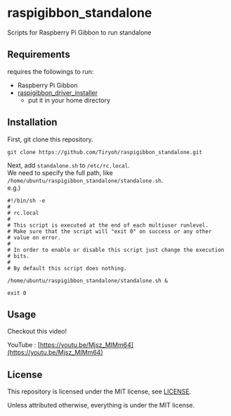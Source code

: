 # raspigibbon_standalone

Scripts for Raspberry Pi Gibbon to run standalone

## Requirements

requires the followings to run:

* Raspberry Pi Gibbon
* [raspigibbon_driver_installer](https://github.com/raspigibbon_driver_installer)
  * put it in your home directory

## Installation

First, git clone this repository.
```
git clone https://github.com/Tiryoh/raspigibbon_standalone.git
```

Next, add `standalone.sh` to `/etc/rc.local`.  
We need to specify the full path, like `/home/ubuntu/raspigibbon_standalone/standalone.sh`.  
e.g.)
```
#!/bin/sh -e
#
# rc.local
#
# This script is executed at the end of each multiuser runlevel.
# Make sure that the script will "exit 0" on success or any other
# value on error.
#
# In order to enable or disable this script just change the execution
# bits.
#
# By default this script does nothing.

/home/ubuntu/raspigibbon_standalone/standalone.sh &

exit 0
```


## Usage

Checkout this video!

YouTube : [https://youtu.be/Mjsz_MIMm64](https://youtu.be/Mjsz_MIMm64)


## License

This repository is licensed under the MIT license, see [LICENSE](./LICENSE).

Unless attributed otherwise, everything is under the MIT license.


